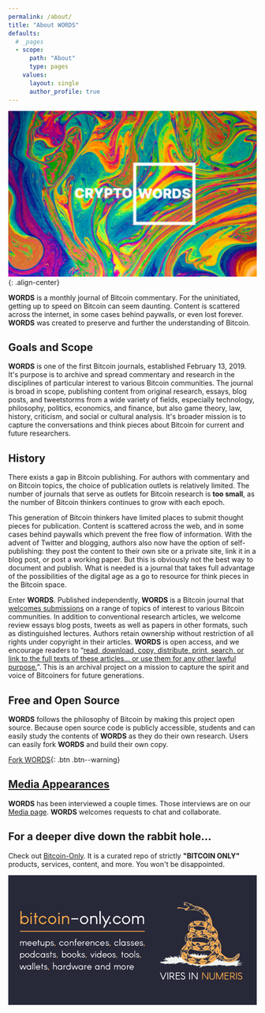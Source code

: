 ```yaml
---
permalink: /about/
title: "About WORDS"
defaults:
  # _pages
  - scope:
      path: "About"
      type: pages
    values:
      layout: single
      author_profile: true
---
```


![](/assets/images/splash-about.png){: .align-center}

**WORDS** is a monthly journal of Bitcoin commentary. For the uninitiated, getting up to speed on Bitcoin can seem daunting. Content is scattered across the internet, in some cases behind paywalls, or even lost forever. **WORDS** was created to preserve and further the understanding of Bitcoin.

## Goals and Scope
**WORDS** is one of the first Bitcoin journals, established February 13, 2019. It's purpose is to archive and spread commentary and research in the disciplines of particular interest to various Bitcoin communities. The journal is broad in scope, publishing content from original research, essays, blog posts, and tweetstorms from a wide variety of fields, especially technology, philosophy, politics, economics, and finance, but also game theory, law, history, criticism, and social or cultural analysis. It's broader mission is to capture the conversations and think pieces about Bitcoin for current and future researchers.

## History
There exists a gap in Bitcoin publishing. For authors with commentary and on Bitcoin topics, the choice of publication outlets is relatively limited. The number of journals that serve as outlets for Bitcoin research is **too small**, as the number of Bitcoin thinkers continues to grow with each epoch.

This generation of Bitcoin thinkers have limited places to submit thought pieces for publication. Content is scattered across the web, and in some cases behind paywalls which prevent the free flow of information. With the advent of Twitter and blogging, authors also now have the option of self-publishing: they post the content to their own site or a private site, link it in a blog post, or post a working paper. But this is obviously not the best way to document and publish. What is needed is a journal that takes full advantage of the possibilities of the digital age as a go to resource for think pieces in the Bitcoin space. 

Enter **WORDS**. Published independently, **WORDS** is a Bitcoin journal that [welcomes submissions](https://bitcoinwords.github.io/submissions/) on a range of topics of interest to various Bitcoin communities.  In addition to conventional research articles, we welcome review essays blog posts, tweets as well as papers in other formats, such as distinguished lectures. Authors retain ownership without restriction of all rights under copyright in their articles. **WORDS** is open access, and we encourage readers to “[read, download, copy, distribute, print, search, or link to the full texts of these articles… or use them for any other lawful purpose.](https://doaj.org/faq#definition)”. This is an archival project on a mission to capture the spirit and voice of Bitcoiners for future generations.

## Free and Open Source
**WORDS** follows the philosophy of Bitcoin by making this project open source. Because open source code is publicly accessible, students and can easily study the contents of **WORDS** as they do their own research. Users can easily fork **WORDS** and build their own copy.

[<i class="fas fa-code-branch"></i> Fork WORDS](https://github.com/bitcoinwords/bitcoinwords.github.io){: .btn .btn--warning}

## [Media Appearances](https://bitcoinwords.github.io/media/)
**WORDS** has been interviewed a couple times. Those interviews are on our [Media page](https://bitcoinwords.github.io/media/). **WORDS** welcomes requests to chat and collaborate. 

## For a deeper dive down the rabbit hole...
Check out [Bitcoin-Only](https://bitcoin-only.com/). It is a curated repo of strictly **"BITCOIN ONLY"** products, services, content, and more. You won't be disappointed.

[![](/assets/images/new-bo.png)](https://bitcoin-only.com/)

